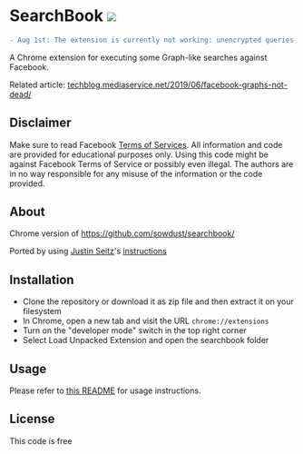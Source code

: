 # SearchBook ![](https://raw.githubusercontent.com/sowdust/searchbook/master/icon.png) 

```diff
- Aug 1st: The extension is currently not working: unencrypted queries are no more accepted by the endpoint.
```

A Chrome extension for executing some Graph-like searches against Facebook.

Related article: [techblog.mediaservice.net/2019/06/facebook-graphs-not-dead/](https://techblog.mediaservice.net/2019/06/facebook-graphs-not-dead/)

## Disclaimer

Make sure to read Facebook [Terms of Services](https://www.facebook.com/apps/site_scraping_tos_terms.php). 
All information and code are provided for educational purposes only. Using this code might be against Facebook Terms of Service or possibly even illegal. The authors are in no way responsible for any misuse of the information or the code provided.

## About

Chrome version of https://github.com/sowdust/searchbook/

Ported by using [Justin Seitz](https://twitter.com/jms_dot_py)'s [instructions](https://twitter.com/jms_dot_py/status/1152277562531430401)

## Installation

* Clone the repository or download it as zip file and then extract it on your filesystem
* In Chrome, open a new tab and visit the URL `chrome://extensions`
* Turn on the "developer mode" switch in the top right corner
* Select Load Unpacked Extension and open the searchbook folder

## Usage

Please refer to [this README](https://github.com/sowdust/searchbook/blob/master/README.md) for usage instructions.

## License

This code is free

